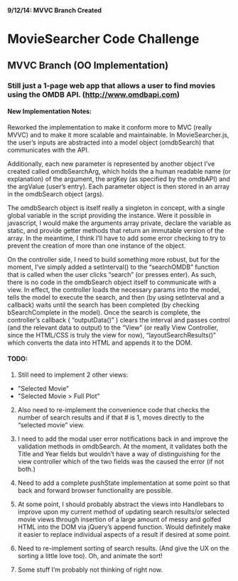 **9/12/14: MVVC Branch Created**

# MovieSearcher Code Challenge
## MVVC Branch (OO Implementation)

### Still just a 1-page web app that allows a user to find movies using the OMDB API. (http://www.omdbapi.com)

#### New Implementation Notes:

Reworked the implementation to make it conform more to MVC (really MVVC) and to make
it more scalable and maintainable. In MovieSearcher.js, the user’s
inputs are abstracted into a model object (omdbSearch) that
communicates with the API.

Additionally, each new parameter is represented by another object I’ve
created called omdbSearchArg, which holds the a human readable name (or
explanation) of the argument, the argKey (as specified by the omdbAPI)
and the argValue (user’s entry). Each parameter object is then stored
in an array in the omdbSearch object (args).

The omdbSearch object is itself really a singleton in concept, with a
single global variable in the script providing the instance. Were it
possible in javascript, I would make the arguments array private,
declare the variable as static, and provide getter methods that return
an immutable version of the array. In the meantime, I think I’ll have
to add some error checking to try to prevent the creation of more than
one instance of the object.

On the controller side, I need to build something more robust, but for
the moment, I’ve simply added a setInterval() to the “searchOMDB”
function that is called when the user clicks “search” (or presses
enter). As such, there is no code in the omdbSearch object itself to
communicate with a view. In effect, the controller loads the necessary
params into the model, tells the model to execute the search, and then
(by using setInterval and a callback) waits until the search has been
completed (by checking bSearchComplete in the model). Once the search
is complete, the controller’s callback ( “outputData()” ) clears the
interval and passes control (and the relevant data to output) to the
“View” (or really View Controller, since the HTML/CSS is truly the view for now),
“layoutSearchResults()” which converts the data into HTML and appends
it to the DOM.

#### TODO:

1. Still need to implement 2 other views: 
  * "Selected Movie"
  * "Selected Movie > Full Plot"

2. Also need to re-implement the convenience code that checks the
number of search results and if that # is 1, moves directly to the
“selected movie” view.

3. I need to add the modal user error notifications back in and improve
the validation methods in omdbSearch. At the moment, it validates both
the Title and Year fields but wouldn’t have a way of distinguishing for
the view controller which of the two fields was the caused the error
(if not both.)

4. Need to add a complete pushState implementation at some point so
that back and forward browser functionality are possible.

5. At some point, I should probably abstract the views into Handlebars
to improve upon my current method of updating search results/or
selected movie views through insertion of a large amount of messy and
golfed HTML into the DOM via jQuery’s append function. Would definitely
make it easier to replace individual aspects of a result if desired at
some point.

6. Need to re-implement sorting of search results. (And give the UX on
the sorting a little love too). Oh, and animate the sort!

7. Some stuff I’m probably not thinking of right now.
